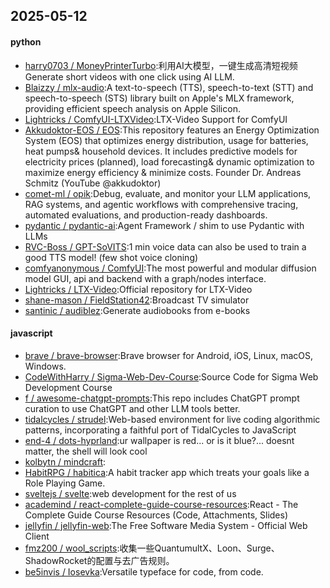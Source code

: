 ## 2025-05-12

#### python
* [harry0703 / MoneyPrinterTurbo](https://github.com/harry0703/MoneyPrinterTurbo):利用AI大模型，一键生成高清短视频 Generate short videos with one click using AI LLM.
* [Blaizzy / mlx-audio](https://github.com/Blaizzy/mlx-audio):A text-to-speech (TTS), speech-to-text (STT) and speech-to-speech (STS) library built on Apple's MLX framework, providing efficient speech analysis on Apple Silicon.
* [Lightricks / ComfyUI-LTXVideo](https://github.com/Lightricks/ComfyUI-LTXVideo):LTX-Video Support for ComfyUI
* [Akkudoktor-EOS / EOS](https://github.com/Akkudoktor-EOS/EOS):This repository features an Energy Optimization System (EOS) that optimizes energy distribution, usage for batteries, heat pumps& household devices. It includes predictive models for electricity prices (planned), load forecasting& dynamic optimization to maximize energy efficiency & minimize costs. Founder Dr. Andreas Schmitz (YouTube @akkudoktor)
* [comet-ml / opik](https://github.com/comet-ml/opik):Debug, evaluate, and monitor your LLM applications, RAG systems, and agentic workflows with comprehensive tracing, automated evaluations, and production-ready dashboards.
* [pydantic / pydantic-ai](https://github.com/pydantic/pydantic-ai):Agent Framework / shim to use Pydantic with LLMs
* [RVC-Boss / GPT-SoVITS](https://github.com/RVC-Boss/GPT-SoVITS):1 min voice data can also be used to train a good TTS model! (few shot voice cloning)
* [comfyanonymous / ComfyUI](https://github.com/comfyanonymous/ComfyUI):The most powerful and modular diffusion model GUI, api and backend with a graph/nodes interface.
* [Lightricks / LTX-Video](https://github.com/Lightricks/LTX-Video):Official repository for LTX-Video
* [shane-mason / FieldStation42](https://github.com/shane-mason/FieldStation42):Broadcast TV simulator
* [santinic / audiblez](https://github.com/santinic/audiblez):Generate audiobooks from e-books

#### javascript
* [brave / brave-browser](https://github.com/brave/brave-browser):Brave browser for Android, iOS, Linux, macOS, Windows.
* [CodeWithHarry / Sigma-Web-Dev-Course](https://github.com/CodeWithHarry/Sigma-Web-Dev-Course):Source Code for Sigma Web Development Course
* [f / awesome-chatgpt-prompts](https://github.com/f/awesome-chatgpt-prompts):This repo includes ChatGPT prompt curation to use ChatGPT and other LLM tools better.
* [tidalcycles / strudel](https://github.com/tidalcycles/strudel):Web-based environment for live coding algorithmic patterns, incorporating a faithful port of TidalCycles to JavaScript
* [end-4 / dots-hyprland](https://github.com/end-4/dots-hyprland):ur wallpaper is red... or is it blue?... doesnt matter, the shell will look cool
* [kolbytn / mindcraft](https://github.com/kolbytn/mindcraft):
* [HabitRPG / habitica](https://github.com/HabitRPG/habitica):A habit tracker app which treats your goals like a Role Playing Game.
* [sveltejs / svelte](https://github.com/sveltejs/svelte):web development for the rest of us
* [academind / react-complete-guide-course-resources](https://github.com/academind/react-complete-guide-course-resources):React - The Complete Guide Course Resources (Code, Attachments, Slides)
* [jellyfin / jellyfin-web](https://github.com/jellyfin/jellyfin-web):The Free Software Media System - Official Web Client
* [fmz200 / wool_scripts](https://github.com/fmz200/wool_scripts):收集一些QuantumultX、Loon、Surge、ShadowRocket的配置与去广告规则。
* [be5invis / Iosevka](https://github.com/be5invis/Iosevka):Versatile typeface for code, from code.

